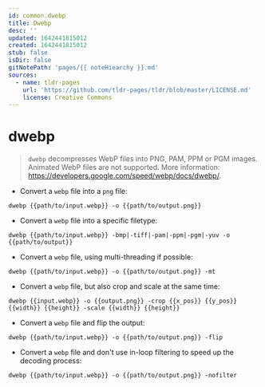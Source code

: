 ```yaml
---
id: common.dwebp
title: Dwebp
desc: ''
updated: 1642441815012
created: 1642441815012
stub: false
isDir: false
gitNotePath: 'pages/{{ noteHiearchy }}.md'
sources:
  - name: tldr-pages
    url: 'https://github.com/tldr-pages/tldr/blob/master/LICENSE.md'
    license: Creative Commons
---
```

# dwebp

> `dwebp` decompresses WebP files into PNG, PAM, PPM or PGM images.
> Animated WebP files are not supported.
> More information: <https://developers.google.com/speed/webp/docs/dwebp/>.

- Convert a `webp` file into a `png` file:

`dwebp {{path/to/input.webp}} -o {{path/to/output.png}}`

- Convert a `webp` file into a specific filetype:

`dwebp {{path/to/input.webp}} -bmp|-tiff|-pam|-ppm|-pgm|-yuv -o {{path/to/output}}`

- Convert a `webp` file, using multi-threading if possible:

`dwebp {{path/to/input.webp}} -o {{path/to/output.png}} -mt`

- Convert a `webp` file, but also crop and scale at the same time:

`dwebp {{input.webp}} -o {{output.png}} -crop {{x_pos}} {{y_pos}} {{width}} {{height}} -scale {{width}} {{height}}`

- Convert a `webp` file and flip the output:

`dwebp {{path/to/input.webp}} -o {{path/to/output.png}} -flip`

- Convert a `webp` file and don't use in-loop filtering to speed up the decoding process:

`dwebp {{path/to/input.webp}} -o {{path/to/output.png}} -nofilter`

